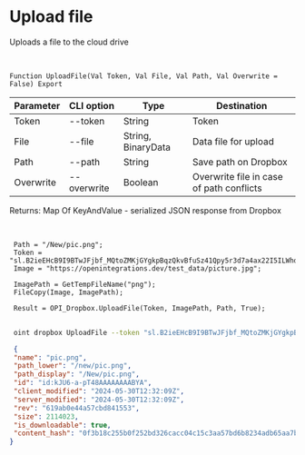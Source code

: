 ﻿---
sidebar_position: 4
---

# Upload file
 Uploads a file to the cloud drive


<br/>


`Function UploadFile(Val Token, Val File, Val Path, Val Overwrite = False) Export`

 | Parameter | CLI option | Type | Destination |
 |-|-|-|-|
 | Token | --token | String | Token |
 | File | --file | String, BinaryData | Data file for upload |
 | Path | --path | String | Save path on Dropbox |
 | Overwrite | --overwrite | Boolean | Overwrite file in case of path conflicts |

 
 Returns: Map Of KeyAndValue - serialized JSON response from Dropbox 

<br/>




```bsl title="Code example"
 Path = "/New/pic.png";
 Token = "sl.B2ieEHcB9I9BTwJFjbf_MQtoZMKjGYgkpBqzQkvBfuSz41Qpy5r3d7a4ax22I5ILWhd9KLbN5L...";
 Image = "https://openintegrations.dev/test_data/picture.jpg";
 
 ImagePath = GetTempFileName("png");
 FileCopy(Image, ImagePath);
 
 Result = OPI_Dropbox.UploadFile(Token, ImagePath, Path, True);
```
	


```sh title="CLI command example"
 
 oint dropbox UploadFile --token "sl.B2ieEHcB9I9BTwJFjbf_MQtoZMKjGYgkpBqzQkvBfuSz41Qpy5r3d7a4ax22I5ILWhd9KLbN5L..." --file %file% --path %path% --overwrite %overwrite%

```

```json title="Result"
 {
 "name": "pic.png",
 "path_lower": "/new/pic.png",
 "path_display": "/New/pic.png",
 "id": "id:kJU6-a-pT48AAAAAAAABYA",
 "client_modified": "2024-05-30T12:32:09Z",
 "server_modified": "2024-05-30T12:32:09Z",
 "rev": "619ab0e44a57cbd841553",
 "size": 2114023,
 "is_downloadable": true,
 "content_hash": "0f3b18c255b0f252bd326cacc04c15c3aa57bd6b8234adb65aa7bb2987a65492"
}
```
